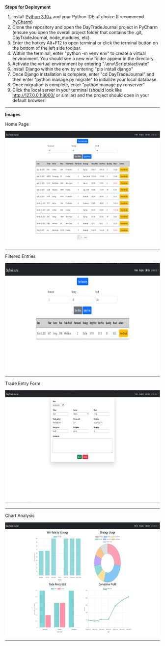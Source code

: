 **Steps for Deployment**
1. Install <a href="https://www.python.org/downloads/" target="_blank">Python 3.10+</a> and your Python IDE of choice (I recommend <a href="https://www.jetbrains.com/pycharm/download/?section=windows" target="_blank">PyCharm</a>)
2. Clone the repository and open the DayTradeJournal project in PyCharm (ensure you open the overall project folder that contains the .git, DayTradeJournal, node_modules, etc).
3. Enter the hotkey Alt+F12 to open terminal or click the terminal button on the bottom of the left side toolbar.
4. Within the terminal, enter "python -m venv env" to create a virtual environment. You should see a new env folder appear in the directory.
5. Activate the virtual environment by entering ".\env\Scripts\activate"
6. Install Django within the env by entering "pip install django"
7. Once Django installation is complete, enter "cd DayTradeJournal" and then enter "python manage.py migrate" to initialize your local database. 
8. Once migration is complete, enter "python manage.py runserver"
9. Click the local server in your terminal (should look like http://127.0.0.1:8000/ or similar) and the project should open in your default browser!

<hr>

**Images**
<p>Home Page</p>
<img src="images/TradeHome.png" height="366" width="650">
<hr>

<p>Filtered Entries</p>
<img src="images/FunctionalFilter.png" height="350">
<hr>

<p>Trade Entry Form</p>
<img src="images/EditForm.png" height="366" width="650">
<hr>

<p>Chart Analysis</p>
<img src="images/TradeAnalysis.png" height="366" width="650">
<hr>
